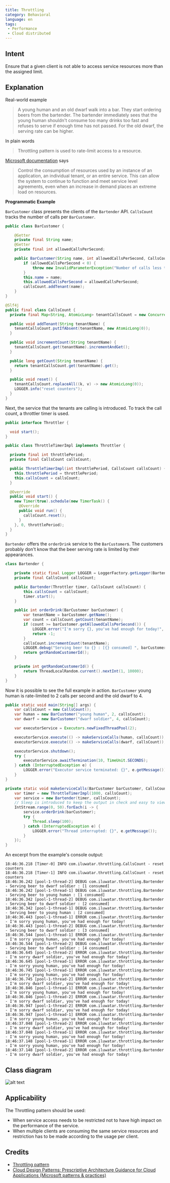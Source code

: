 ```yaml
---
title: Throttling
category: Behavioral
language: en
tags:
 - Performance
 - Cloud distributed
---
```


## Intent

Ensure that a given client is not able to access service resources more than the assigned limit.

## Explanation

Real-world example

> A young human and an old dwarf walk into a bar. They start ordering beers from the bartender.
> The bartender immediately sees that the young human shouldn't consume too many drinks too fast
> and refuses to serve if enough time has not passed. For the old dwarf, the serving rate can
> be higher.

In plain words

> Throttling pattern is used to rate-limit access to a resource. 

[Microsoft documentation](https://docs.microsoft.com/en-us/azure/architecture/patterns/throttling) says

> Control the consumption of resources used by an instance of an application, an individual tenant, 
> or an entire service. This can allow the system to continue to function and meet service level 
> agreements, even when an increase in demand places an extreme load on resources.

**Programmatic Example**

`BarCustomer` class presents the clients of the `Bartender` API. `CallsCount` tracks the number of 
calls per `BarCustomer`.

```java
public class BarCustomer {

    @Getter
    private final String name;
    @Getter
    private final int allowedCallsPerSecond;

    public BarCustomer(String name, int allowedCallsPerSecond, CallsCount callsCount) {
        if (allowedCallsPerSecond < 0) {
            throw new InvalidParameterException("Number of calls less than 0 not allowed");
        }
        this.name = name;
        this.allowedCallsPerSecond = allowedCallsPerSecond;
        callsCount.addTenant(name);
    }
}

@Slf4j
public final class CallsCount {
  private final Map<String, AtomicLong> tenantCallsCount = new ConcurrentHashMap<>();

  public void addTenant(String tenantName) {
    tenantCallsCount.putIfAbsent(tenantName, new AtomicLong(0));
  }

  public void incrementCount(String tenantName) {
    tenantCallsCount.get(tenantName).incrementAndGet();
  }

  public long getCount(String tenantName) {
    return tenantCallsCount.get(tenantName).get();
  }

  public void reset() {
    tenantCallsCount.replaceAll((k, v) -> new AtomicLong(0));
    LOGGER.info("reset counters");
  }
}
```

Next, the service that the tenants are calling is introduced. To track the call count, a throttler 
timer is used.

```java
public interface Throttler {

  void start();
}

public class ThrottleTimerImpl implements Throttler {

  private final int throttlePeriod;
  private final CallsCount callsCount;

  public ThrottleTimerImpl(int throttlePeriod, CallsCount callsCount) {
    this.throttlePeriod = throttlePeriod;
    this.callsCount = callsCount;
  }

  @Override
  public void start() {
    new Timer(true).schedule(new TimerTask() {
      @Override
      public void run() {
        callsCount.reset();
      }
    }, 0, throttlePeriod);
  }
}
```

`Bartender` offers the `orderDrink` service to the `BarCustomer`s. The customers probably don't
know that the beer serving rate is limited by their appearances.

```java
class Bartender {

    private static final Logger LOGGER = LoggerFactory.getLogger(Bartender.class);
    private final CallsCount callsCount;

    public Bartender(Throttler timer, CallsCount callsCount) {
        this.callsCount = callsCount;
        timer.start();
    }

    public int orderDrink(BarCustomer barCustomer) {
        var tenantName = barCustomer.getName();
        var count = callsCount.getCount(tenantName);
        if (count >= barCustomer.getAllowedCallsPerSecond()) {
            LOGGER.error("I'm sorry {}, you've had enough for today!", tenantName);
            return -1;
        }
        callsCount.incrementCount(tenantName);
        LOGGER.debug("Serving beer to {} : [{} consumed] ", barCustomer.getName(), count+1);
        return getRandomCustomerId();
    }

    private int getRandomCustomerId() {
        return ThreadLocalRandom.current().nextInt(1, 10000);
    }
}
```

Now it is possible to see the full example in action. `BarCustomer` young human is rate-limited to 2 
calls per second and the old dwarf to 4.

```java
public static void main(String[] args) {
    var callsCount = new CallsCount();
    var human = new BarCustomer("young human", 2, callsCount);
    var dwarf = new BarCustomer("dwarf soldier", 4, callsCount);

    var executorService = Executors.newFixedThreadPool(2);

    executorService.execute(() -> makeServiceCalls(human, callsCount));
    executorService.execute(() -> makeServiceCalls(dwarf, callsCount));

    executorService.shutdown();
    try {
        executorService.awaitTermination(10, TimeUnit.SECONDS);
    } catch (InterruptedException e) {
        LOGGER.error("Executor service terminated: {}", e.getMessage());
    }
}

private static void makeServiceCalls(BarCustomer barCustomer, CallsCount callsCount) {
    var timer = new ThrottleTimerImpl(1000, callsCount);
    var service = new Bartender(timer, callsCount);
    // Sleep is introduced to keep the output in check and easy to view and analyze the results.
    IntStream.range(0, 50).forEach(i -> {
        service.orderDrink(barCustomer);
        try {
            Thread.sleep(100);
        } catch (InterruptedException e) {
            LOGGER.error("Thread interrupted: {}", e.getMessage());
        }
    });
}
```

An excerpt from the example's console output:

```
18:46:36.218 [Timer-0] INFO com.iluwatar.throttling.CallsCount - reset counters
18:46:36.218 [Timer-1] INFO com.iluwatar.throttling.CallsCount - reset counters
18:46:36.242 [pool-1-thread-2] DEBUG com.iluwatar.throttling.Bartender - Serving beer to dwarf soldier : [1 consumed] 
18:46:36.242 [pool-1-thread-1] DEBUG com.iluwatar.throttling.Bartender - Serving beer to young human : [1 consumed] 
18:46:36.342 [pool-1-thread-2] DEBUG com.iluwatar.throttling.Bartender - Serving beer to dwarf soldier : [2 consumed] 
18:46:36.342 [pool-1-thread-1] DEBUG com.iluwatar.throttling.Bartender - Serving beer to young human : [2 consumed] 
18:46:36.443 [pool-1-thread-1] ERROR com.iluwatar.throttling.Bartender - I'm sorry young human, you've had enough for today!
18:46:36.443 [pool-1-thread-2] DEBUG com.iluwatar.throttling.Bartender - Serving beer to dwarf soldier : [3 consumed] 
18:46:36.544 [pool-1-thread-1] ERROR com.iluwatar.throttling.Bartender - I'm sorry young human, you've had enough for today!
18:46:36.544 [pool-1-thread-2] DEBUG com.iluwatar.throttling.Bartender - Serving beer to dwarf soldier : [4 consumed] 
18:46:36.645 [pool-1-thread-2] ERROR com.iluwatar.throttling.Bartender - I'm sorry dwarf soldier, you've had enough for today!
18:46:36.645 [pool-1-thread-1] ERROR com.iluwatar.throttling.Bartender - I'm sorry young human, you've had enough for today!
18:46:36.745 [pool-1-thread-1] ERROR com.iluwatar.throttling.Bartender - I'm sorry young human, you've had enough for today!
18:46:36.745 [pool-1-thread-2] ERROR com.iluwatar.throttling.Bartender - I'm sorry dwarf soldier, you've had enough for today!
18:46:36.846 [pool-1-thread-1] ERROR com.iluwatar.throttling.Bartender - I'm sorry young human, you've had enough for today!
18:46:36.846 [pool-1-thread-2] ERROR com.iluwatar.throttling.Bartender - I'm sorry dwarf soldier, you've had enough for today!
18:46:36.947 [pool-1-thread-2] ERROR com.iluwatar.throttling.Bartender - I'm sorry dwarf soldier, you've had enough for today!
18:46:36.947 [pool-1-thread-1] ERROR com.iluwatar.throttling.Bartender - I'm sorry young human, you've had enough for today!
18:46:37.048 [pool-1-thread-2] ERROR com.iluwatar.throttling.Bartender - I'm sorry dwarf soldier, you've had enough for today!
18:46:37.048 [pool-1-thread-1] ERROR com.iluwatar.throttling.Bartender - I'm sorry young human, you've had enough for today!
18:46:37.148 [pool-1-thread-1] ERROR com.iluwatar.throttling.Bartender - I'm sorry young human, you've had enough for today!
18:46:37.148 [pool-1-thread-2] ERROR com.iluwatar.throttling.Bartender - I'm sorry dwarf soldier, you've had enough for today!
```

## Class diagram

![alt text](./etc/throttling_urm.png "Throttling pattern class diagram")

## Applicability

The Throttling pattern should be used:

* When service access needs to be restricted not to have high impact on the performance of the service.
* When multiple clients are consuming the same service resources and restriction has to be made according to the usage per client.

## Credits

* [Throttling pattern](https://docs.microsoft.com/en-us/azure/architecture/patterns/throttling)
* [Cloud Design Patterns: Prescriptive Architecture Guidance for Cloud Applications (Microsoft patterns & practices)](https://www.amazon.com/gp/product/B00ITGHBBS/ref=as_li_qf_asin_il_tl?ie=UTF8&tag=javadesignpat-20&creative=9325&linkCode=as2&creativeASIN=B00ITGHBBS&linkId=12aacdd0cec04f372e7152689525631a)

